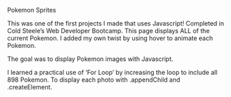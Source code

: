 Pokemon Sprites

This was one of the first projects I made that uses Javascript!
Completed in Cold Steele’s Web Developer Bootcamp. This page displays ALL of the current Pokemon. I added my own twist by using hover to animate each Pokemon.

The goal was to display Pokemon images with Javascript. 

I learned a practical use of ‘For Loop’ by increasing the loop to include all 898 Pokemon. To display each photo with .appendChild and .createElement.
